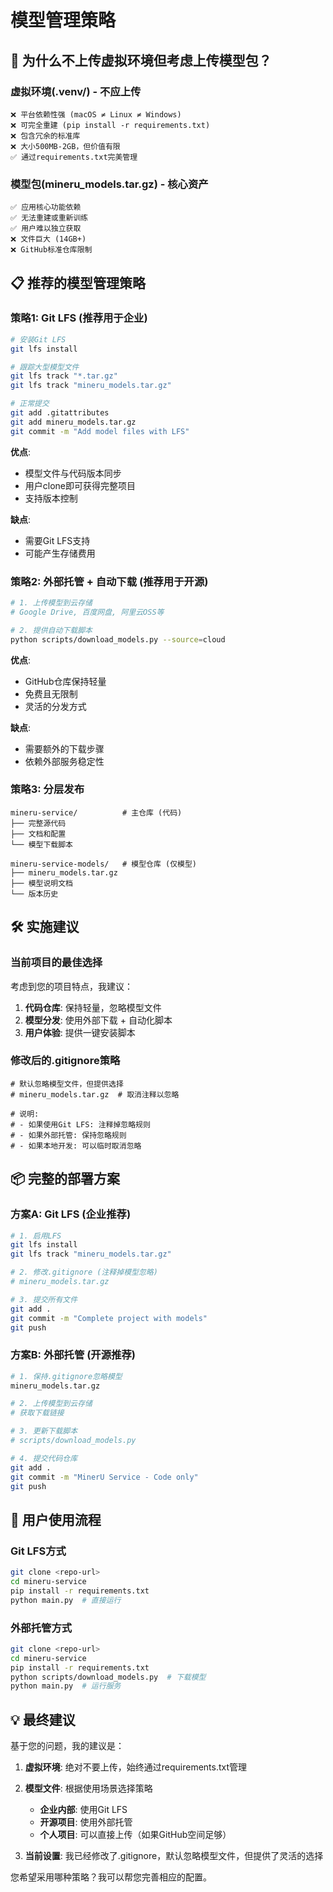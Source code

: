 # 模型管理策略

## 🤔 为什么不上传虚拟环境但考虑上传模型包？

### 虚拟环境(.venv/) - 不应上传
```
❌ 平台依赖性强 (macOS ≠ Linux ≠ Windows)
❌ 可完全重建 (pip install -r requirements.txt)
❌ 包含冗余的标准库
❌ 大小500MB-2GB，但价值有限
✅ 通过requirements.txt完美管理
```

### 模型包(mineru_models.tar.gz) - 核心资产
```
✅ 应用核心功能依赖
✅ 无法重建或重新训练
✅ 用户难以独立获取
❌ 文件巨大 (14GB+)
❌ GitHub标准仓库限制
```

## 📋 推荐的模型管理策略

### 策略1: Git LFS (推荐用于企业)
```bash
# 安装Git LFS
git lfs install

# 跟踪大型模型文件
git lfs track "*.tar.gz"
git lfs track "mineru_models.tar.gz"

# 正常提交
git add .gitattributes
git add mineru_models.tar.gz
git commit -m "Add model files with LFS"
```

**优点**: 
- 模型文件与代码版本同步
- 用户clone即可获得完整项目
- 支持版本控制

**缺点**: 
- 需要Git LFS支持
- 可能产生存储费用

### 策略2: 外部托管 + 自动下载 (推荐用于开源)
```bash
# 1. 上传模型到云存储
# Google Drive, 百度网盘, 阿里云OSS等

# 2. 提供自动下载脚本
python scripts/download_models.py --source=cloud
```

**优点**: 
- GitHub仓库保持轻量
- 免费且无限制
- 灵活的分发方式

**缺点**: 
- 需要额外的下载步骤
- 依赖外部服务稳定性

### 策略3: 分层发布
```
mineru-service/          # 主仓库 (代码)
├── 完整源代码
├── 文档和配置
└── 模型下载脚本

mineru-service-models/   # 模型仓库 (仅模型)
├── mineru_models.tar.gz
├── 模型说明文档
└── 版本历史
```

## 🛠️ 实施建议

### 当前项目的最佳选择

考虑到您的项目特点，我建议：

1. **代码仓库**: 保持轻量，忽略模型文件
2. **模型分发**: 使用外部下载 + 自动化脚本
3. **用户体验**: 提供一键安装脚本

### 修改后的.gitignore策略
```gitignore
# 默认忽略模型文件，但提供选择
# mineru_models.tar.gz  # 取消注释以忽略

# 说明:
# - 如果使用Git LFS: 注释掉忽略规则
# - 如果外部托管: 保持忽略规则
# - 如果本地开发: 可以临时取消忽略
```

## 📦 完整的部署方案

### 方案A: Git LFS (企业推荐)
```bash
# 1. 启用LFS
git lfs install
git lfs track "mineru_models.tar.gz"

# 2. 修改.gitignore (注释掉模型忽略)
# mineru_models.tar.gz

# 3. 提交所有文件
git add .
git commit -m "Complete project with models"
git push
```

### 方案B: 外部托管 (开源推荐)
```bash
# 1. 保持.gitignore忽略模型
mineru_models.tar.gz

# 2. 上传模型到云存储
# 获取下载链接

# 3. 更新下载脚本
# scripts/download_models.py

# 4. 提交代码仓库
git add .
git commit -m "MinerU Service - Code only"
git push
```

## 🎯 用户使用流程

### Git LFS方式
```bash
git clone <repo-url>
cd mineru-service
pip install -r requirements.txt
python main.py  # 直接运行
```

### 外部托管方式
```bash
git clone <repo-url>
cd mineru-service
pip install -r requirements.txt
python scripts/download_models.py  # 下载模型
python main.py  # 运行服务
```

## 💡 最终建议

基于您的问题，我的建议是：

1. **虚拟环境**: 绝对不要上传，始终通过requirements.txt管理
2. **模型文件**: 根据使用场景选择策略
   - **企业内部**: 使用Git LFS
   - **开源项目**: 使用外部托管
   - **个人项目**: 可以直接上传（如果GitHub空间足够）

3. **当前设置**: 我已经修改了.gitignore，默认忽略模型文件，但提供了灵活的选择

您希望采用哪种策略？我可以帮您完善相应的配置。
